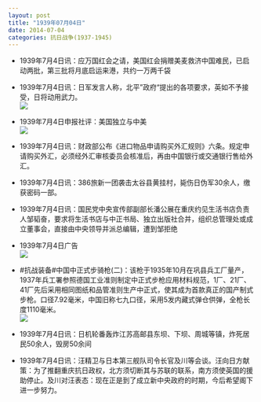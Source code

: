 ```yaml
---
layout: post
title: "1939年07月04日"
date: 2014-07-04
categories: 抗日战争(1937-1945)
---
```


<meta name="referrer" content="no-referrer" />

- 1939年7月4日讯：应万国红会之请，美国红会捐赠美麦救济中国难民，已启动两批，第三批将月底启运来港，共约一万两千袋 

- 1939年7月4日讯：日军发言人称，北平”政府“提出的各项要求，英如不予接受，日将动用武力。 <br/><img src="https://ww1.sinaimg.cn/large/aca367d8jw1ei1420bf5xj20fv05wmz0.jpg" />

- 1939年7月4日申报社评：美国独立与中美 <br/><img src="https://ww3.sinaimg.cn/large/aca367d8jw1ei12bm4fxpj20rd0yuhbl.jpg" />

- 1939年7月4日讯：财政部公布《进口物品申请购买外汇规则》六条。规定申请购买外汇，必须经外汇审核委员会核准后，再由中国银行或交通银行售给外汇。 

- 1939年7月4日讯：386旅新一团袭击太谷县黄挂村，毙伤日伪军30余人，缴获密码一部。 

- 1939年7月4日讯：国民党中央宣传部副部长潘公展在重庆约见生活书店负责人邹韬奋，要求将生活书店与中正书局、独立出版社合并，组织总管理处或成立董事会，直接由中央领导并派总编辑，遭到邹拒绝 

- 1939年7月4日广告 <br/><img src="https://ww2.sinaimg.cn/large/aca367d8jw1ei0kzamt10j20ji0h0tdp.jpg" />

- #抗战装备#中国中正式步骑枪(二)：该枪于1935年10月在巩县兵工厂量产，1937年兵工署参照德国工业准则制定中正式步枪应用材料规范，1厂、21厂、41厂先后采用相同图纸和品管准则生产中正式，使其成为首款真正的国产制式步枪。口径7.92毫米，中国旧称七九口径，采用5发内藏式弹仓供弹，全枪长度1110毫米。 <br/><img src="https://ww2.sinaimg.cn/large/aca367d8jw1ei0j8uyoxcj20go0jn426.jpg" />

- 1939年7月4日讯：日机轮番轰炸江苏高邮县东坝、下坝、周城等镇，炸死居民50余人，毁房50余间 

- 1939年7月4日讯：汪精卫与日本第三舰队司令长官及川等会谈。汪向日方献策：为了推翻重庆抗日政权，北方须切断其与苏联的联系，南方须使英国的援助停止。及川对汪表态：现在正是到了成立新中央政府的时期，今后希望阁下进一步努力。 

